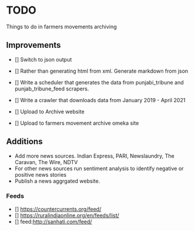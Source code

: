 # TODO

Things to do in farmers movements archiving

## Improvements

- [] Switch to json output

- [] Rather than generating html from xml. Generate markdown from json

- [] Write a scheduler that generates the data from punjabi_tribune and punjab_tribune_feed scrapers.

- [] Write a crawler that downloads data from January 2019 - April 2021

- [] Upload to Archive website

- [] Upload to farmers movement archive omeka site

## Additions

- Add more news sources. Indian Express, PARI, Newslaundry, The Caravan, The Wire, NDTV
- For other news sources run sentiment analysis to identify negative or positive news stories
- Publish a news aggrgated website.

### Feeds

- [] https://countercurrents.org/feed/
- [] https://ruralindiaonline.org/en/feeds/list/
- [] feed:http://sanhati.com/feed/

 

